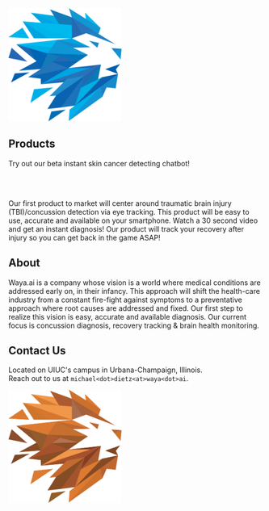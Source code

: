 <script src="https://use.fontawesome.com/39b823b81d.js"></script>

<img src="./resources/logo.png" height="224" width="224">


## Products

Try out our beta instant skin cancer detecting chatbot!

<div class="fb-messengermessageus"
  messenger_app_id="1808723732678183"
  page_id="1358093637542859"
  color="blue"
  size="xlarge">
</div>

<br><br>

Our first product to market will center around traumatic brain injury (TBI)/concussion detection via eye tracking. This product will be easy to use, accurate and available on your smartphone. Watch a 30 second video and get an instant diagnosis! Our product will track your recovery after injury so you can get back in the game ASAP!


## About

Waya.ai is a company whose vision is a world where medical conditions are addressed early on, in their infancy. This approach will shift the health-care industry from a constant fire-fight against symptoms to a preventative approach where root causes are addressed and fixed. Our first step to realize this vision is easy, accurate and available diagnosis. Our current focus is concussion diagnosis, recovery tracking & brain health monitoring.


## Contact Us

Located on UIUC's campus in Urbana-Champaign, Illinois.  
Reach out to us at `michael<dot>dietz<at>waya<dot>ai`.


<img src="./resources/waya_ai_logo_orange.png" height="224" width="224">
